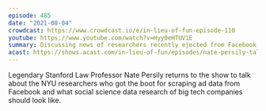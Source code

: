 ```yaml
---
episode: 485
date: "2021-08-04"
crowdcast: https://www.crowdcast.io/e/in-lieu-of-fun-episode-110
youtube: https://www.youtube.com/watch?v=Hyy0eHTUV1E
summary: Discussing news of researchers recently ejected from Facebook
acast: https://shows.acast.com/in-lieu-of-fun/episodes/nate-persily-talks-facebook-and-data-sharing
---
```

Legendary Stanford Law Professor Nate Persily returns to the show to talk about the NYU researchers who got the boot for scraping ad data from Facebook and what social science data research of big tech companies should look like.

